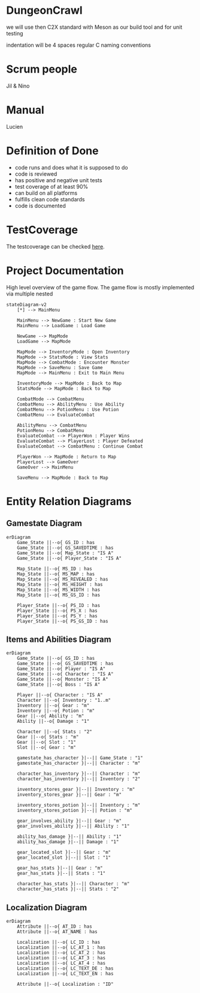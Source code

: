 # DungeonCrawl

we will use then C2X standard with Meson as our build tool and for unit testing

indentation will be 4 spaces
regular C naming conventions


# Scrum people
Jil & Nino

# Manual 
Lucien

# Definition of Done
- code runs and does what it is supposed to do
- code is reviewed
- has positive and negative unit tests
- test coverage of at least 90%
- can build on all platforms
- fulfills clean code standards
- code is documented

# TestCoverage
The testcoverage can be checked <a href="https://raw.githack.com/PM4-FS25-DungeonCrawl/DungeonCrawl/refs/heads/develop/documents/coverage/coverage-report.html" target="_blank">here</a>.

# Project Documentation
High level overview of the game flow. The game flow is mostly implemented via multiple nested 
```mermaid
stateDiagram-v2
    [*] --> MainMenu

    MainMenu --> NewGame : Start New Game
    MainMenu --> LoadGame : Load Game

    NewGame --> MapMode
    LoadGame --> MapMode

    MapMode --> InventoryMode : Open Inventory
    MapMode --> StatsMode : View Stats
    MapMode --> CombatMode : Encounter Monster
    MapMode --> SaveMenu : Save Game
    MapMode --> MainMenu : Exit to Main Menu

    InventoryMode --> MapMode : Back to Map
    StatsMode --> MapMode : Back to Map

    CombatMode --> CombatMenu
    CombatMenu --> AbilityMenu : Use Ability
    CombatMenu --> PotionMenu : Use Potion
    CombatMenu --> EvaluateCombat

    AbilityMenu --> CombatMenu
    PotionMenu --> CombatMenu
    EvaluateCombat --> PlayerWon : Player Wins
    EvaluateCombat --> PlayerLost : Player Defeated
    EvaluateCombat --> CombatMenu : Continue Combat

    PlayerWon --> MapMode : Return to Map
    PlayerLost --> GameOver
    GameOver --> MainMenu

    SaveMenu --> MapMode : Back to Map

```
# Entity Relation Diagrams
## Gamestate Diagram
```mermaid
erDiagram
    Game_State ||--o{ GS_ID : has
    Game_State ||--o{ GS_SAVEDTIME : has
    Game_State ||--o{ Map_State : "IS A"
    Game_State ||--o{ Player_State : "IS A"

    Map_State ||--o{ MS_ID : has
    Map_State ||--o{ MS_MAP : has
    Map_State ||--o{ MS_REVEALED : has
    Map_State ||--o{ MS_HEIGHT : has
    Map_State ||--o{ MS_WIDTH : has
    Map_State ||--o{ MS_GS_ID : has

    Player_State ||--o{ PS_ID : has
    Player_State ||--o{ PS_X : has
    Player_State ||--o{ PS_Y : has
    Player_State ||--o{ PS_GS_ID : has
```
## Items and Abilities Diagram
```mermaid
erDiagram
    Game_State ||--o{ GS_ID : has
    Game_State ||--o{ GS_SAVEDTIME : has
    Game_State ||--o{ Player : "IS A"
    Game_State ||--o{ Character : "IS A"
    Game_State ||--o{ Monster : "IS A"
    Game_State ||--o{ Boss : "IS A"

    Player ||--o{ Character : "IS A"
    Character ||--o{ Inventory : "1..m"
    Inventory ||--o{ Gear : "m"
    Inventory ||--o{ Potion : "m"
    Gear ||--o{ Ability : "m"
    Ability ||--o{ Damage : "1"

    Character ||--o{ Stats : "2"
    Gear ||--o{ Stats : "m"
    Gear ||--o{ Slot : "1"
    Slot ||--o{ Gear : "m"

    gamestate_has_character }|--|| Game_State : "1"
    gamestate_has_character }|--|| Character : "m"

    character_has_inventory }|--|| Character : "m"
    character_has_inventory }|--|| Inventory : "2"

    inventory_stores_gear }|--|| Inventory : "m"
    inventory_stores_gear }|--|| Gear : "m"

    inventory_stores_potion }|--|| Inventory : "m"
    inventory_stores_potion }|--|| Potion : "m"

    gear_involves_ability }|--|| Gear : "m"
    gear_involves_ability }|--|| Ability : "1"

    ability_has_damage }|--|| Ability : "1"
    ability_has_damage }|--|| Damage : "1"

    gear_located_slot }|--|| Gear : "m"
    gear_located_slot }|--|| Slot : "1"

    gear_has_stats }|--|| Gear : "m"
    gear_has_stats }|--|| Stats : "1"

    character_has_stats }|--|| Character : "m"
    character_has_stats }|--|| Stats : "2"
```
## Localization Diagram
```mermaid
erDiagram
    Attribute ||--o{ AT_ID : has
    Attribute ||--o{ AT_NAME : has

    Localization ||--o{ LC_ID : has
    Localization ||--o{ LC_AT_1 : has
    Localization ||--o{ LC_AT_2 : has
    Localization ||--o{ LC_AT_3 : has
    Localization ||--o{ LC_AT_4 : has
    Localization ||--o{ LC_TEXT_DE : has
    Localization ||--o{ LC_TEXT_EN : has

    Attribute ||--o{ Localization : "ID"
```
